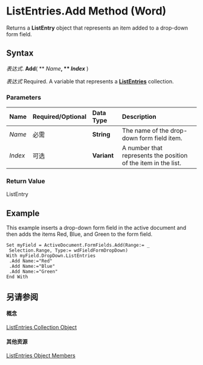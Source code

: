 
# ListEntries.Add Method (Word)

Returns a  **ListEntry** object that represents an item added to a drop-down form field.


## Syntax

 _表达式_. **Add**( ** _Name_**, ** _Index_** )

 _表达式_ Required. A variable that represents a **[ListEntries](cfd3c706-5b69-338f-b104-e12526b89f47.md)** collection.


### Parameters



|**Name**|**Required/Optional**|**Data Type**|**Description**|
|:-----|:-----|:-----|:-----|
| _Name_|必需|**String**|The name of the drop-down form field item.|
| _Index_|可选|**Variant**|A number that represents the position of the item in the list.|

### Return Value

ListEntry


## Example

This example inserts a drop-down form field in the active document and then adds the items Red, Blue, and Green to the form field.


```
Set myField = ActiveDocument.FormFields.Add(Range:= _ 
 Selection.Range, Type:= wdFieldFormDropDown) 
With myField.DropDown.ListEntries 
 .Add Name:="Red" 
 .Add Name:="Blue" 
 .Add Name:="Green" 
End With
```


## 另请参阅


#### 概念


[ListEntries Collection Object](cfd3c706-5b69-338f-b104-e12526b89f47.md)
#### 其他资源


[ListEntries Object Members](http://msdn.microsoft.com/library/a2b2b945-5c38-04ad-6cb2-fa8eccc5b08b%28Office.15%29.aspx)